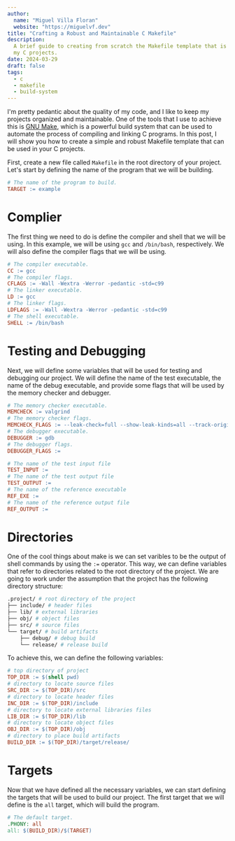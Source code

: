 ```yaml
---
author:
  name: "Miguel Villa Floran"
  website: "https://miguelvf.dev"
title: "Crafting a Robust and Maintainable C Makefile"
description:
  A brief guide to creating from scratch the Makefile template that is used in
  my C projects.
date: 2024-03-29
draft: false
tags:
  - c
  - makefile
  - build-system
---
```


I'm pretty pedantic about the quality of my code, and I like to keep my projects
organized and maintainable. One of the tools that I use to achieve this is
[GNU Make](https://www.gnu.org/software/make/), which is a powerful build system
that can be used to automate the process of compiling and linking C programs. In
this post, I will show you how to create a simple and robust Makefile template
that can be used in your C projects.

First, create a new file called `Makefile` in the root directory of your
project. Let's start by defining the name of the program that we will be
building.

```makefile
# The name of the program to build.
TARGET := example
```

# Complier

The first thing we need to do is define the compiler and shell that we will be
using. In this example, we will be using `gcc` and `/bin/bash`, respectively. We
will also define the compiler flags that we will be using.

```makefile
# The compiler executable.
CC := gcc
# The compiler flags.
CFLAGS := -Wall -Wextra -Werror -pedantic -std=c99
# The linker executable.
LD := gcc
# The linker flags.
LDFLAGS := -Wall -Wextra -Werror -pedantic -std=c99
# The shell executable.
SHELL := /bin/bash
```

# Testing and Debugging

Next, we will define some variables that will be used for testing and debugging
our project. We will define the name of the test executable, the name of the
debug executable, and provide some flags that will be used by the memory checker
and debugger.

```makefile
# The memory checker executable.
MEMCHECK := valgrind
# The memory checker flags.
MEMCHECK_FLAGS := --leak-check=full --show-leak-kinds=all --track-origins=yes
# The debugger executable.
DEBUGGER := gdb
# The debugger flags.
DEBUGGER_FLAGS :=

# The name of the test input file
TEST_INPUT :=
# The name of the test output file
TEST_OUTPUT :=
# The name of the reference executable
REF_EXE :=
# The name of the reference output file
REF_OUTPUT :=
```

# Directories

One of the cool things about make is we can set varibles to be the output of
shell commands by using the `:=` operator. This way, we can define variables
that refer to directories related to the root directory of the project. We are
going to work under the assumption that the project has the following directory
structure:

```Makefile
.project/ # root directory of the project
├── include/ # header files
├── lib/ # external libraries
├── obj/ # object files
├── src/ # source files
└── target/ # build artifacts
    ├── debug/ # debug build
    └── release/ # release build
```

To achieve this, we can define the following variables:

```makefile
# top directory of project
TOP_DIR := $(shell pwd)
# directory to locate source files
SRC_DIR := $(TOP_DIR)/src
# directory to locate header files
INC_DIR := $(TOP_DIR)/include
# directory to locate external libraries files
LIB_DIR := $(TOP_DIR)/lib
# directory to locate object files
OBJ_DIR := $(TOP_DIR)/obj
# directory to place build artifacts
BUILD_DIR := $(TOP_DIR)/target/release/
```

# Targets

Now that we have defined all the necessary variables, we can start defining the
targets that will be used to build our project. The first target that we will
define is the `all` target, which will build the program.

```makefile
# The default target.
.PHONY: all
all: $(BUILD_DIR)/$(TARGET)
```
